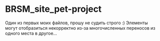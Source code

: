 # BRSM_site_pet-project
Один из первых моих  файлов, прошу не судить строго :)
Элементы могут отобразиться некорректно из-за многочисленных переносов из одного места в другое...
